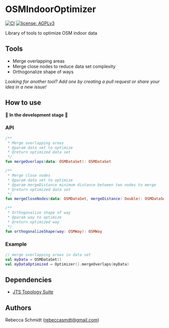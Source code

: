 # OSMIndoorOptimizer
[![CI](https://github.com/rebeccasc/OSMIndoorOptimizer/actions/workflows/gradle.yml/badge.svg?branch=master)](https://github.com/rebeccasc/OSMIndoorOptimizer/actions/workflows/gradle.yml)
[![license: AGPLv3](https://img.shields.io/badge/license-AGPLv3-blue.svg?style=flat-square&maxAge=7200)](https://github.com/rebeccasc/OSMIndoorOptimizer/blob/master/LICENSE)

Library of tools to optimize OSM indoor data 

## Tools
* Merge overlapping areas
* Merge close nodes to reduce data set complexity 
* Orthogonalize shape of ways

_Looking for another tool? Add one by creating a pull request or share your idea in a new issue!_

## How to use

:construction: **In the development stage** :construction:

### API
```kotlin
/**
 * Merge overlapping areas
 * @param data set to optimize
 * @return optimized data set
 */
fun mergeOverlaps(data: OSMDataSet): OSMDataSet

/**
 * Merge close nodes
 * @param data set to optimize
 * @param mergeDistance minimum distance between two nodes to merge
 * @return optimized data set
 */
fun mergeCloseNodes(data: OSMDataSet, mergeDistance: Double): OSMDataSet

/**
 * Orthogonalize shape of way
 * @param way to optimize
 * @return optimized way
 */
fun orthogonalizeShape(way: OSMWay): OSMWay
```
### Example

```kotlin
// merge overlapping areas in data set
val myData = OSMDataSet()
val myDataOptimized = Optimizer().mergeOverlaps(myData)
```

## Dependencies
* [JTS Topology Suite](https://github.com/locationtech/jts)

## Authors
Rebecca Schmidt (rebeccasmdt@gmail.com)

